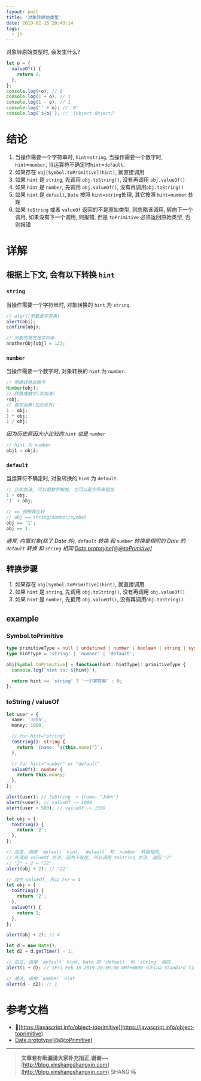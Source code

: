 ```yaml
---
layout: post
title: '对象转原始类型'
date: 2019-02-15 20:43:14
tags:
  - js
---
```


对象转原始类型时, 会发生什么?

```js
let o = {
  valueOf() {
    return 0;
  },
};
console.log(+o); // 0
console.log(1 + o); // 1
console.log(1 - o); // 1
console.log('' + o); // '0'
console.log(`${o}`); // '[object Object]'
```

<!-- more -->

# 结论

1. 当操作需要一个字符串时, `hint`=`string`, 当操作需要一个数字时, `hint`=`number`, 当运算符不确定时`hint`=`default`.
2. 如果存在 `obj[Symbol.toPrimitive](hint)`, 就直接调用
3. 如果 `hint` 是 `string`, 先调用 `obj.toString()`, 没有再调用 `obj.valueOf()`
4. 如果 `hint` 是 `number`, 先调用 `obj.valueOf()`, 没有再调用`obj.toString()`
5. 如果 `hint` 是 `default`, `Date` 按照 `hint=string`处理, 其它按照 `hint=number` 处理
6. 如果 `toString` 或者 `valueOf` 返回的不是原始类型, 则忽略该调用, 转向下一个调用, 如果没有下一个调用, 则报错, 但是 `toPrimitive` 必须返回原始类型, 否则报错

# 详解

## 根据上下文, 会有以下转换 `hint`

### `string`

当操作需要一个字符串时, 对象转换的 `hint` 为 `string`.

```js
// alert(参数是字符串)
alert(obj);
confirm(obj);

// 对象的属性是字符串
anotherObj[obj] = 123;
```

### `number`

当操作需要一个数字时, 对象转换的 `hint` 为 `number`.

```js
// 明确转换成数字
Number(obj);
// 转换成数字(非加法)
+obj;
// 数学运算(加法除外)
1 - obj;
1 * obj;
1 / obj;
```

_因为历史原因大小比较的 `hint` 也是 `number`_

```js
// hint 为 number
obj1 > obj2;
```

### `default`

当运算符不确定时, 对象转换的 `hint` 为 `default`.

```js
// 比如加法, 可以是数字相加, 也可以是字符串相加
1 + obj;
'1' + obj;

// == 弱相等比较
// obj == string/number/symbol
obj == '1';
obj == 1;
```

_通常, 内置对象(除了 Date 外), `default` 转换 和 `number` 转换是相同的_
_Date 的 `default` 转换 和 `string` 相同 [Date.prototype[@@toPrimitive]](https://developer.mozilla.org/en-US/docs/Web/JavaScript/Reference/Global_Objects/Date/@@toPrimitive#Description)_

## 转换步骤

1. 如果存在 `obj[Symbol.toPrimitive](hint)`, 就直接调用
2. 如果 `hint` 是 `string`, 先调用 `obj.toString()`, 没有再调用 `obj.valueOf()`
3. 如果 `hint` 是 `number`, 先抵用 `obj.valueOf()`, 没有再调用`obj.toString()`

## example

### Symbol.toPrimitive

```ts
type primitiveType = null | undefined | number | boolean | string | symbol;
type hintType = 'string' | 'number' | 'default';

obj[Symbol.toPrimitive] = function(hint: hintType): primitiveType {
  console.log(`hint is: ${hint}`);

  return hint == 'string' ? '一个字符串' : 0;
};
```

### toString / valueOf

```ts
let user = {
  name: 'John',
  money: 1000,

  // for hint="string"
  toString(): string {
    return `{name: "${this.name}"}`;
  },

  // for hint="number" or "default"
  valueOf(): number {
    return this.money;
  },
};

alert(user); // toString -> {name: "John"}
alert(+user); // valueOf -> 1000
alert(user + 500); // valueOf -> 1500
```

```js
let obj = {
  toString() {
    return '2';
  },
};

// 加法, 调用 `default` hint, `default` 和 `number` 转换相同,
// 先调用 valueOf 方法, 因为不存在, 所以调用 toString 方法, 返回 "2"
// "2" + 2 = "22"
alert(obj + 2); // "22"

// 存在 valueOf, 所以 2+2 = 4
let obj = {
  toString() {
    return '2';
  },
  valueOf() {
    return 2;
  },
};

alert(obj + 2); // 4
```

```js
let d = new Date();
let d2 = d.getTime() - 1;

// 加法, 调用 `default` hint, Date 的 `default` 和 `string` 相同
alert(1 + d); // 1Fri Feb 15 2019 20:59:00 GMT+0800 (China Standard Time)

// 减法, 调用 `number` hint
alert(d - d2); // 1
```

# 参考文档

- [https://javascript.info/object-toprimitive](https://javascript.info/object-toprimitive)
- [Date.prototype[@@toPrimitive]](https://developer.mozilla.org/en-US/docs/Web/JavaScript/Reference/Global_Objects/Date/@@toPrimitive#Description)

---

> **文章若有纰漏请大家补充指正,谢谢~~**  
> [http://blog.xinshangshangxin.com](http://blog.xinshangshangxin.com) SHANG 殇
